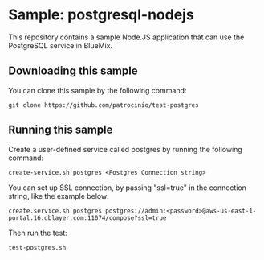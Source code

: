 Sample: postgresql-nodejs
===
This repository contains a sample Node.JS application that can use the PostgreSQL service in BlueMix.




Downloading this sample
---
You can clone this sample by the following command: 

    git clone https://github.com/patrocinio/test-postgres




Running this sample
---
Create a user-defined service called postgres by running the following command:

	create-service.sh postgres <Postgres Connection string>
	
You can set up SSL connection, by passing "ssl=true" in the connection string, like the example below:

	create.service.sh postgres postgres://admin:<password>@aws-us-east-1-portal.16.dblayer.com:11074/compose?ssl=true

Then run the test:

	test-postgres.sh